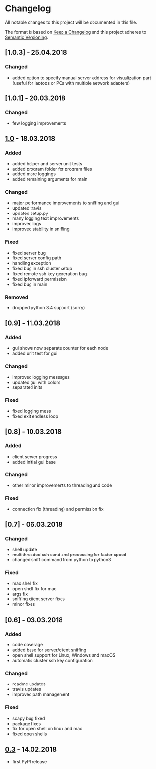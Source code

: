 # Changelog

All notable changes to this project will be documented in this file.

The format is based on [Keep a Changelog](http://keepachangelog.com/en/1.0.0/)
and this project adheres to [Semantic Versioning](http://semver.org/spec/v2.0.0.html).

## [1.0.3] - 25.04.2018

### Changed

- added option to specify manual server address for visualization part (useful for laptops or PCs with multiple network adapters)

## [1.0.1] - 20.03.2018

### Changed

- few logging improvements

## [1.0] - 18.03.2018

### Added

- added helper and server unit tests
- added program folder for program files
- added more loggings
- added remaining arguments for main

### Changed

- major performance improvements to sniffing and gui
- updated travis
- updated setup.py
- many logging text improvements
- improved logs
- improved stability in sniffing

### Fixed

- fixed server bug
- fixed server config path
- handling exception
- fixed bug in ssh cluster setup
- fixed remote ssh key generation bug
- fixed ipforward permission
- fixed bug in main

### Removed

- dropped python 3.4 support (sorry)

## [0.9] - 11.03.2018

### Added

- gui shows now separate counter for each node
- added unit test for gui

### Changed

- improved logging messages
- updated gui with colors
- separated inits

### Fixed

- fixed logging mess
- fixed exit endless loop

## [0.8] - 10.03.2018

### Added

- client server progress
- added initial gui base

### Changed

- other minor improvements to threading and code

### Fixed

- connection fix (threading) and permission fix

## [0.7] - 06.03.2018

### Changed

- shell update
- multithreaded ssh send and processing for faster speed
- changed sniff command from python to python3

### Fixed

- max shell fix
- open shell fix for mac
- args fix
- sniffing client server fixes
- minor fixes

## [0.6] - 03.03.2018

### Added

- code coverage
- added base for server/client sniffing
- open shell support for Linux, Windows and macOS
- automatic cluster ssh key configuration

### Changed

- readme updates
- travis updates
- improved path management

### Fixed

- scapy bug fixed
- package fixes
- fix for open shell on linux and mac
- fixed open shells

## [0.3] - 14.02.2018

- first PyPI release

[1.0]: https://github.com/XHotSniperX/Netconflib/releases/tag/v1.0
[0.3]: https://github.com/XHotSniperX/Netconflib/releases/tag/0.3